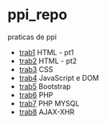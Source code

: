 # ppi_repo
praticas de ppi

* [trab1](https://github.com/leowbk77/ppi_repo/tree/main/trab1) HTML - pt1
* [trab2](https://github.com/leowbk77/ppi_repo/tree/main/trab2) HTML - pt2
* [trab3](https://github.com/leowbk77/ppi_repo/tree/main/trab3) CSS
* [trab4](https://github.com/leowbk77/ppi_repo/tree/main/trab4) JavaScript e DOM
* [trab5](https://github.com/leowbk77/ppi_repo/tree/main/trab5) Bootstrap
* [trab6](https://github.com/leowbk77/ppi_repo/tree/main/trab6) PHP
* [trab7](https://github.com/leowbk77/ppi_repo/tree/main/trab7) PHP MYSQL
* [trab8](https://github.com/leowbk77/ppi_repo/tree/main/trab8) AJAX-XHR